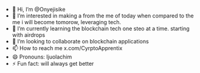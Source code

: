 - 👋 Hi, I’m @Onyejisike
- 👀 I’m interested in making a from the me of today when compared to the me i will become tomorow, leveraging tech.
- 🌱 I’m currently learning the blockchain tech one steo at a time. starting with airdrops 
- 💞️ I’m looking to collaborate on blockchain applications
- 📫 How to reach me x.com/CyrptoApprentix
- 😄 Pronouns: Ijuolachim
- ⚡ Fun fact: will always get better

<!---
Onyejisike/Onyejisike is a ✨ special ✨ repository because its `README.md` (this file) appears on your GitHub profile.
You can click the Preview link to take a look at your changes.
--->
